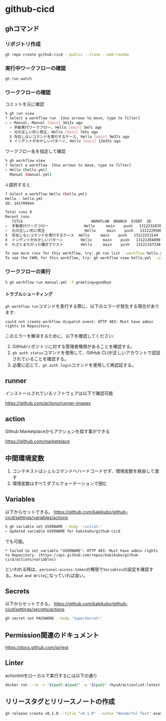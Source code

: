 # github-cicd

## ghコマンド

### リポジトリ作成

```bash
gh repo create github-cicd --public --clone --add-readme
```

### 実行中ワークフローの確認

```bash
gh run watch
```

### ワークフローの確認

コミットを元に確認

```bash
% gh run view
? Select a workflow run  [Use arrows to move, type to filter]
> ✓ Manual, Manual [main] 3m12s ago
  ✓ 手動実行ワークフロー, Hello [main] 5m7s ago
  ✓ 元の正しい形に修正, Hello [main] 7m5s ago
  X 存在しないコマンドを実行するケース, Hello [main] 9m37s ago
  X インデントがおかしいパターン, Hello [main] 12m35s ago
```

ワークフロー名を指定して確認

```bash
% gh workflow view
? Select a workflow  [Use arrows to move, type to filter]
> Hello (hello.yml)
  Manual (manual.yml)
```

↓選択すると

```bash
? Select a workflow Hello (hello.yml)
Hello - hello.yml
ID: 141709944

Total runs 9
Recent runs
   TITLE                               WORKFLOW  BRANCH  EVENT  ID
✓  手動実行ワークフロー                Hello     main    push   13122328705
✓  元の正しい形に修正                  Hello     main    push   13122295067
X  存在しないコマンドを実行するケース  Hello     main    push   13122253144
X  インデントがおかしいパターン        Hello     main    push   13122204890
X  わざとまちがった構文でテスト        Hello     main    push   13122167330

To see more runs for this workflow, try: gh run list --workflow hello.yml
To see the YAML for this workflow, try: gh workflow view hello.yml --yaml
```

### ワークフローの実行

```bash
% gh workflow run manual.yml -f greeting=goodbye
```

#### トラブルシューティング

`gh workflow run`コマンドを実行する際に、以下のエラーが発生する場合があります:

```plaintext
could not create workflow dispatch event: HTTP 403: Must have admin rights to Repository.
```

このエラーを解決するために、以下を確認してください:

1. GitHubリポジトリに対する管理者権限があることを確認する。
2. `gh auth status`コマンドを使用して、GitHub CLIが正しいアカウントで認証されていることを確認する。
3. 必要に応じて、`gh auth login`コマンドを使用して再認証する。

## runner

インストールされているソフトウェアは以下で確認可能

<https://github.com/actions/runner-images>

## action

Github Marketplaceからアクションを探す事ができる

<https://github.com/marketplace>

## 中間環境変数

1. コンテキストはシェルコマンドへハードコードせず、環境変数を経由して渡す
2. 環境変数はすべてダブルクォーテーションで囲む

## Variables

以下からセットできる。
<https://github.com/kakikubo/github-cicd/settings/variables/actions>

```bash
% gh variable set USERNAME --body ':octcat:'
✓ Updated variable USERNAME for kakikubo/github-cicd
```

でも可能。

```plaintext
* failed to set variable "USERNAME": HTTP 403: Must have admin rights to Repository. (https://api.github.com/repos/kakikubo/github-cicd/actions/variables)
```

といわれる時は、`personal-access-token`の権限で`Variables`の設定を確認する。`Read And Write`になっていれば良い。

## Secrets

以下からセットできる。
<https://github.com/kakikubo/github-cicd/settings/secrets/actions>

```bash
gh secret set PASSWORD --body 'SuperSecret!'
```

## Permission関連のドキュメント

<https://docs.github.com/ja/rest>

## Linter

actionlintをローカルで実行するには以下の通り

```bash
docker run --rm -v "$(pwd):$(pwd)" -w "$(pwd)" rhysd/actionlint:latest
```

## リリースタグとリリースノートの作成

```bash
gh release create v0.1.0 --title "v0.1.0" --notes "Wonderful Text" example.txt
```
